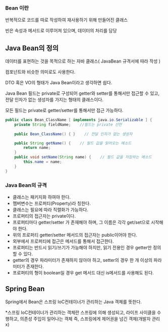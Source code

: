 ### Bean 이란

반복적으로 코드를 따로 작성하여 재사용하기 위해 만들어진 클래스

빈은 속성과 메서드로 이루어져 있으며, 데이터의 처리를 담당



## Java Bean의 정의

데이터를 표현하는 것을 목적으로 하는 자바 클래스( JavaBean 규격서에 따라 작성 )

컴포넌트와 비슷한 의미로도 사용한다.



DTO 혹은 VO의 형태가 Java Bean이라고 생각하면 쉽다.

 

Java Bean 필드는 private로 구성되어 getter와 setter를 통해서만 접근할 수 있고, 전달 인자가 없는 생성자를 가지는 형태의 클래스이다.

모든 필드는 private로 getter/setter를 통해서만 접근 가능하다.

```java
public class Bean_ClassName [ implements java.io.Serializable ] {
	private String fieldName;    //필드는 private 선언
  
	public Bean_ClassName() { }    // 전달 인자가 없는 생성자

	public String getName() {    // 필드 값을 읽어오는 메소드 
		return name; 
	}
	public void setName(String name) {    // 필드 값을 저장하는 메소드
		this.name = name;
	}
}
```



### Java Bean의 규격

- 클래스는 패키지화 하여야 한다.
- 멤버변수는 프로퍼티(Property)라 칭한다.
- 클래스는 필요에 따라 직렬화가 가능하다.
- 프로퍼티의 접근자는 private이다.
- 프로퍼티마다 getter/setter 가 존재해야 하며, 그 이름은 각각 get/set으로 시작해야 한다.
- 위의 프로퍼티 getter/setter 메서드의 접근자는 public이어야 한다.
- 외부에서 프로퍼티에 접근은 메서드를 통해서 접근한다.
- 프로퍼티는 반드시 읽기/쓰기가 가능해야 하지만, 읽기 전용인 경우 getter만 정의할 수 있다.
- getter의 경우 파라미터가 존재하지 않아야 하고, setter의 경우 한 개 이상의 파라미터가 존재한다.
- 프로퍼티의 형이 boolean일 경우 get 메서드 대신 is메서드를 사용해도 된다.



## Spring Bean

Spring에서 Bean은 스프링 IoC컨테이너가 관리하는 Java 객체를 뜻한다.

*스프링 IoC컨테이너가 관리하는 객체란 스프링에 의해 생성되고, 라이프 사이클을 수행하고, 의존성 주입이 일어나는 객체 즉, 스프링에게 제어권을 넘긴 객체(개발자 관리 x)


